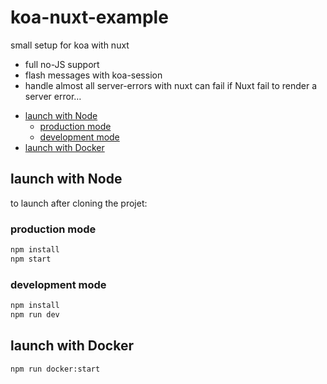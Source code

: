 # koa-nuxt-example

small setup for koa with nuxt

- full no-JS support
- flash messages with koa-session
- handle almost all server-errors with nuxt
  can fail if Nuxt fail to render a server error…

<!-- START doctoc generated TOC please keep comment here to allow auto update -->
<!-- DON'T EDIT THIS SECTION, INSTEAD RE-RUN doctoc TO UPDATE -->

- [launch with Node](#launch-with-node)
  - [production mode](#production-mode)
  - [development mode](#development-mode)
- [launch with Docker](#launch-with-docker)

<!-- END doctoc generated TOC please keep comment here to allow auto update -->

## launch with Node

to launch after cloning the projet:

### production mode

```sh
npm install
npm start
```

### development mode

```sh
npm install
npm run dev
```

## launch with Docker

```sh
npm run docker:start
```
